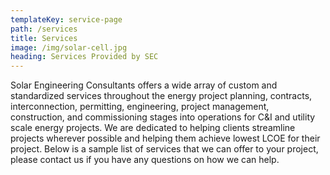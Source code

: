 ```yaml
---
templateKey: service-page
path: /services
title: Services
image: /img/solar-cell.jpg
heading: Services Provided by SEC
---
```

Solar Engineering Consultants offers a wide array of custom and standardized services throughout the
energy project planning, contracts, interconnection, permitting, engineering, project management,
construction, and commissioning stages into operations for C&I and utility scale energy projects.
We are dedicated to helping clients streamline projects wherever possible and helping them achieve
lowest LCOE for their project.  Below is a sample list of services that we can offer to your project,
please contact us if you have any questions on how we can help.
